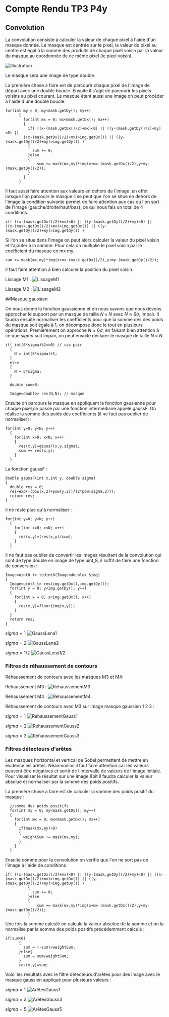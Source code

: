 # Compte Rendu TP3 P4y

## Convolution

La convolution consiste à calculer la valeur de chaque pixel à l'aide d'un masque donnée. 
Le masque est centrée sur le pixel, la valeur du pixel au centre est égal à la somme des produits de chaque pixel voisin par la valeur du masque au coordonnée de ce même pixel (le pixel voisin).

![Illustration](https://git.unistra.fr/j.vanassche/P4y/blob/master/TP3/ImagesCompteRendu/convolution.png)

Le masque sera une image de type double.

La première chose à faire est de parcourir chaque pixel de l'image de départ avec une double
boucle. Ensuite il s'agit de parcourir les pixels voisins au pixel courant. Le masque étant aussi
une image on peut procéder à l'aide d'une double boucle.

```
for(int my = 0; my<mask.getDy(); my++)
      {
        for(int mx = 0; mx<mask.getDx(); mx++)
        {
          if( ((x-(mask.getDx()/2)+mx)<0) || ((y-(mask.getDy()/2)+my)<0) || 
		((x-(mask.getDx()/2)+mx)>img.getDx()) || ((y-(mask.getDy()/2)+my)>img.getDy()) )
          {
            sum += 0;
          }else
          {
              sum += mask(mx,my)*img(x+mx-(mask.getDx()/2),y+my-(mask.getDy()/2));
          }
        }
      }
```
Il faut aussi faire attention aux valeurs en dehors de l'image ,en effet lorsque l'on parcours
le masque il se peut que l'on se situe en dehors de l'image la condition suivante permet de faire
attention aux cas ou l'on sort de l'image (gauche/droite/haut/bas), ce qui nous fais un total de 4 conditions.

```
if( ((x-(mask.getDx()/2)+mx)<0) || ((y-(mask.getDy()/2)+my)<0) || 
((x-(mask.getDx()/2)+mx)>img.getDx()) || ((y-(mask.getDy()/2)+my)>img.getDy()) )

```

Si l'on se situe dans l'image on peut alors calculer la valeur du pixel voisin et l'ajouter à la somme.
Pour cela on multiplie le pixel voisin par le coefficient du masque en mx my.

``` 
sum += mask(mx,my)*img(x+mx-(mask.getDx()/2),y+my-(mask.getDy()/2));
```

Il faut faire attention à bien calculer la position du pixel voisin.

Lissage M1 :
![LissageM1](ImagesCompteRendu/LissageM1.png)

Lissage M2 :
![LissageM2](ImagesCompteRendu/LissageM2.png)


##Masque gaussien

On nous donne la fonction gaussienne et on nous savons que nous devons approcher le support par un masque de taille $`N\times N`$ avec $`N\approx 6\sigma`$, impair. Il faudra ensuite normaliser les coefficients pour que la somme des des poids du masque soit égale à 1, on décompose donc le tout en plusieurs opérations.
Premièrement on approche $`N\approx 6\sigma`$, en faisant bien attention à ce que $`sigma`$ soit impair,
on peut ensuite déclarer le masque de taille $`N\times N`$.

```
if( int(6*sigma)%2==0) // cas pair
  {
    N = int(6*sigma)+1;
  }
  else
  {
    N = 6*sigma;
  }

  double sum=0;

  Image<double> res(N,N); // masque
```

Ensuite on parcours le masque en appliquant la fonction gausienne pour chaque pixel,on passe par une fonction intermédiaire appelé gaussF. On réalise la somme des poids des coefficients (il ne faut pas oublier de normaliser) :

```
for(int y=0; y<N; y++)
  {
    for(int x=0; x<N; x++)
    {
      res(x,y)=gaussF(x,y,sigma);
      sum += res(x,y);
    }
  }
```


La fonction gaussF :

```
double gaussF(int x,int y, double sigma)
{
  double res = 0;
  res=exp(-(pow(x,2)+pow(y,2))/(2*pow(sigma,2)));
  return res;
}
```

Il ne reste plus qu'à normaliser : 
```
for(int y=0; y<N; y++)
  {
    for(int x=0; x<N; x++)
    {
      res(x,y)=(res(x,y)/sum);
    }
  }
```

Il ne faut pas oublier de convertir les images résultant de la convolution qui sont de type double
en image de type uint_8, il suffit de faire une fonction de conversion :

```
Image<uint8_t> toUint8(Image<double> &img)
{
  Image<uint8_t> res(img.getDx(),img.getDy());
  for(int y = 0; y<img.getDy(); y++)
  {
    for(int x = 0; x<img.getDx(); x++)
    {
      res(x,y)=floor(img(x,y));
    }
  }
  return res;
}
```
$`sigma=1`$
![GaussLena1](ImagesCompteRendu/LenaGauss1.png)

$`sigma=2`$
![GaussLena2](ImagesCompteRendu/LenaGauss2.png)

$`sigma=1/2`$
![GaussLena1/2](ImagesCompteRendu/LenaGauss05.png)


### Filtres de réhaussement de contours

Réhaussement de contours avec les masques M3 et M4:

Rehaussement M3 :
![RehaussementM3](ImagesCompteRendu/RehaussementM3.png)

Rehaussement M4 :
![RehaussementM4](ImagesCompteRendu/RehaussementM4.png)

Réhaussement de contours avec M3 sur image masque gaussien 1 2 3 :

$`sigma=1`$
![RehaussementGauss1](ImagesCompteRendu/LenaGaussRehaussementContours1.png)

$`sigma=2`$
![RehaussementGauss2](ImagesCompteRendu/LenaGaussRehaussementContours2.png)

$`sigma=3`$
![RehaussementGauss3](ImagesCompteRendu/LenaGaussRehaussementContours3.png)

### Filtres détecteurs d'arêtes

Les masques horizontal et vertical de Sobel permettent de mettre en évidence les arêtes. Néanmonins il faut faire attention car les valeurs peuvent être négatives et sortir de l'intervalle de valeurs de l'image initiale. Pour visualiser le résultat sur une image 8bit il faudra calculer la valeur absolue et normaliser par la somme des poids positifs.

La première chose à faire est de calculer la somme des poids positif du masque : 

```
  //somme des poids positifs
  for(int my = 0; my<mask.getDy(); my++)
  {
    for(int mx = 0; mx<mask.getDx(); mx++)
    {
      if(mask(mx,my)>0)
      {
        weightSum += mask(mx,my);
      }
    }
  }
```

Ensuite comme pour la convolution on vérifie que l'on ne sort pas de l'image à l'aide de conditions :
```
if( ((x-(mask.getDx()/2)+mx)<0) || ((y-(mask.getDy()/2)+my)<0) || ((x-(mask.getDx()/2)+mx)>img.getDx()) || ((y-(mask.getDy()/2)+my)>img.getDy()) )
          {
            sum += 0;
          }else
          {
              sum += mask(mx,my)*img(x+mx-(mask.getDx()/2),y+my-(mask.getDy()/2));
          }
```

Une fois la somme calculé on calcule la valeur absolue de la somme et on la normalise par la somme des poids positifs précédemment calculé :
```
if(sum<0)
      {
        sum = (-sum)/weightSum;
      }else{
        sum = sum/weightSum;
      }
      res(x,y)=sum;
```
Voici les résultats avec le filtre détecteurs d'arêtes pour des image avec le masque gaussien appliqué pour plusieurs valeurs :

$`sigma=1`$ 
![ArêtesGauss1](ImagesCompteRendu/LenaGaussAretes1.png)

$`sigma=3`$
![ArêtesGauss3](ImagesCompteRendu/LenaGaussAretes3.png)

$`sigma=5`$
![ArêtesGauss5](ImagesCompteRendu/LenaGaussAretes5.png)

